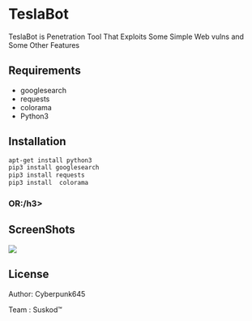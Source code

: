 # TeslaBot
TeslaBot is Penetration Tool That Exploits Some Simple Web vulns and Some Other Features

## Requirements
* googlesearch
* requests
* colorama
* Python3

## Installation



```bash
apt-get install python3
pip3 install googlesearch
pip3 install requests
pip3 install  colorama
```
<h3>OR:/h3>



## ScreenShots
<img src="https://i.ibb.co/0s17GtY/2021-04-13-11-00.png">

## License
<p>Author: Cyberpunk645<p/>
<p>Team  : Suskod™️</p>
